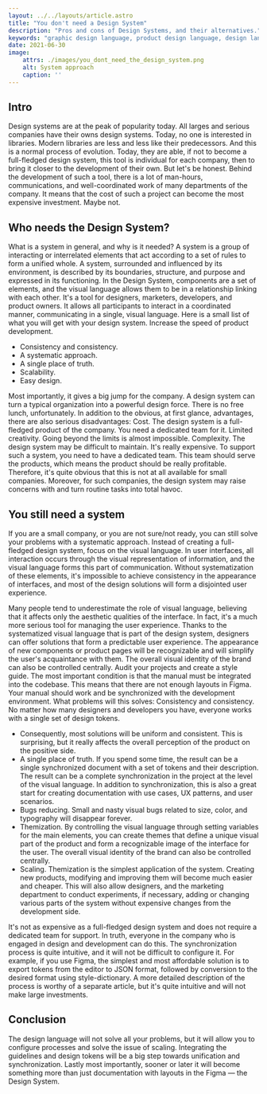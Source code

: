 ```yaml
---
layout: ../../layouts/article.astro
title: "You don't need a Design System"
description: "Pros and cons of Design Systems, and their alternatives."
keywords: "graphic design language, product design language, design language architecture, design language of a brand, design language system, design tokens figma, design tokens, design tokens json, design system, building design systems, atomic design, frontend architecture for design, Design Systems, Pros and Cons, Alternatives, User Interface (UI), Consistency, Collaboration, Efficiency, Standardization, Flexibility, Scalability, Design Process, User Experience (UX), Development Workflow, Implementation Challenges"
date: 2021-06-30
image:
    attrs: ./images/you_dont_need_the_design_system.png
    alt: System approach
    caption: ''
---
```


## Intro
Design systems are at the peak of popularity today. All larges and serious companies have their owns design systems. 
Today, no one is interested in libraries. Modern libraries are less and less like their predecessors. 
And this is a normal process of evolution. Today, they are able, if not to become a full-fledged design system, 
this tool is individual for each company, then to bring it closer to the development of their own. 
But let's be honest. Behind the development of such a tool, there is a lot of man-hours, communications, 
and well-coordinated work of many departments of the company. It means that the cost of such a project can become 
the most expensive investment. Maybe not.

## Who needs the Design System?
What is a system in general, and why is it needed? A system is a group of interacting or interrelated elements that act 
according to a set of rules to form a unified whole. A system, surrounded and influenced by its environment, 
is described by its boundaries, structure, and purpose and expressed in its functioning.  In the Design System, 
components are a set of elements, and the visual language allows them to be in a relationship linking with each other. 
It's a tool for designers, marketers, developers, and product owners. It allows all participants to interact in a 
coordinated manner, communicating in a single, visual language. Here is a small list of what you will get with your design system.
Increase the speed of product development.

- Consistency and consistency.
- A systematic approach.
- A single place of truth.
- Scalability.
- Easy design.

Most importantly, it gives a big jump for the company. A design system can turn a typical organization into a powerful 
design force. There is no free lunch, unfortunately. In addition to the obvious, at first glance, advantages, there are also serious disadvantages:
Cost. The design system is a full-fledged product of the company. You need a dedicated team for it.
Limited creativity. Going beyond the limits is almost impossible.
Complexity. The design system may be difficult to maintain.
It's really expensive. To support such a system, you need to have a dedicated team. This team should serve the products, 
which means the product should be really profitable. Therefore, it's quite obvious that this is not at all available for 
small companies. Moreover, for such companies, the design system may raise concerns with and turn routine tasks into total havoc.

## You still need a system
If you are a small company, or you are not sure/not ready, you can still solve your problems with a systematic approach. 
Instead of creating a full-fledged design system, focus on the visual language. In user interfaces, all interaction occurs 
through the visual representation of information, and the visual language forms this part of communication. 
Without systematization of these elements, it's impossible to achieve consistency in the appearance of interfaces, 
and most of the design solutions will form a disjointed user experience.

Many people tend to underestimate the role of visual language, believing that it affects only the aesthetic qualities of the interface. 
In fact, it's a much more serious tool for managing the user experience. Thanks to the systematized visual language that 
is part of the design system, designers can offer solutions that form a predictable user experience. 
The appearance of new components or product pages will be recognizable and will simplify the user's acquaintance with them. 
The overall visual identity of the brand can also be controlled centrally. Audit your projects and create a style guide. 
The most important condition is that the manual must be integrated into the codebase. This means that there are not enough layouts in Figma. 
Your manual should work and be synchronized with the development environment. What problems will this solves:
Consistency and consistency. No matter how many designers and developers you have, everyone works with a single set of design tokens. 

- Consequently, most solutions will be uniform and consistent. This is surprising, but it really affects the overall perception of the product on the positive side.
- A single place of truth. If you spend some time, the result can be a single synchronized document with a set of tokens and their description. 
The result can be a complete synchronization in the project at the level of the visual language. In addition to synchronization, 
this is also a great start for creating documentation with use cases, UX patterns, and user scenarios.
- Bugs reducing. Small and nasty visual bugs related to size, color, and typography will disappear forever.
- Themization. By controlling the visual language through setting variables for the main elements, you can create themes 
that define a unique visual part of the product and form a recognizable image of the interface for the user. 
The overall visual identity of the brand can also be controlled centrally.
- Scaling. Themization is the simplest application of the system. Creating new products, modifying and improving them 
will become much easier and cheaper. This will also allow designers, and the marketing department to conduct experiments, 
if necessary, adding or changing various parts of the system without expensive changes from the development side.

It's not as expensive as a full-fledged design system and does not require a dedicated team for support. 
In truth, everyone in the company who is engaged in design and development can do this. The synchronization process 
is quite intuitive, and it will not be difficult to configure it. For example, if you use Figma, the simplest and most 
affordable solution is to export tokens from the editor to JSON format, followed by conversion to the desired format using style-dictionary. 
A more detailed description of the process is worthy of a separate article, but it's quite intuitive and will not make large investments.

## Conclusion

The design language will not solve all your problems, but it will allow you to configure processes and solve the issue of scaling. 
Integrating the guidelines and design tokens will be a big step towards unification and synchronization. 
Lastly most importantly, sooner or later it will become something more than just documentation with layouts in the Figma — the Design System.
